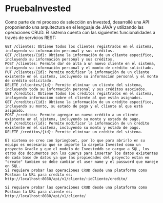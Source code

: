 # PruebaInvested
Como parte de mi proceso de selección en Invested, desarrollé una API proponiendo una arquitectura en el lenguaje de JAVA y utilizando las operaciones CRUD.
El sistema cuenta con las siguientes funcionalidades a través de servicios REST:

    GET /clientes: Obtiene todos los clientes registrados en el sistema, incluyendo su información personal y sus créditos.
    GET /clientes/{id}: Obtiene la información de un cliente específico, incluyendo su información personal y sus créditos.
    POST /clientes: Permite dar de alta a un nuevo cliente en el sistema, incluyendo su información personal y el monto de crédito solicitado.
    PUT /clientes/{id}: Permite modificar la información de un cliente existente en el sistema, incluyendo su información personal y el monto de crédito solicitado.
    DELETE /clientes/{id}: Permite eliminar un cliente del sistema, incluyendo toda su información personal y sus créditos asociados.
    GET /creditos: Obtiene todos los créditos registrados en el sistema, incluyendo información sobre el cliente al que están asignados.
    GET /creditos/{id}: Obtiene la información de un crédito específico, incluyendo su monto, su estado de pago y el cliente al que está asignado.
    POST /creditos: Permite agregar un nuevo crédito a un cliente existente en el sistema, incluyendo su monto y estado de pago.
    PUT /creditos/{id}: Permite modificar la información de un crédito existente en el sistema, incluyendo su monto y estado de pago.
    DELETE /creditos/{id}: Permite eliminar un crédito del sistema.
    
    El sistema se creo con Springboot, por lo que para abrirlo en su equipo es necesario que se importe la carpeta Invested como un proyecto Gradle y que el modelo de Investeddb se cargue a SQL, los otros dos documentos son los querys para insertar los datos existentes de cada base de datos ya que las propiedades del proyecto estan en "create" tambien se debe cambiar el user name y el password que maneje en SQL.
    Si requiere probar las operaciones CRUD desde una plataforma como Postman la URL para credito es:
    http://localhost:8080/api/v1/cliente/:idCliente/credito/
    
    Si requiere probar las operaciones CRUD desde una plataforma como Postman la URL para cliente es:
    http://localhost:8080/api/v1/cliente/
    
